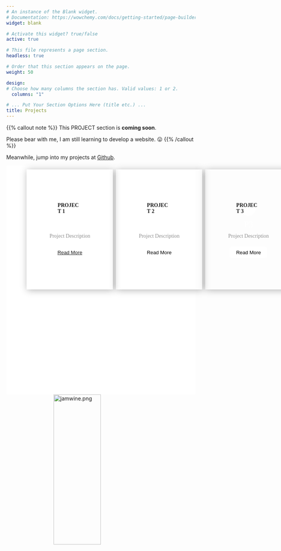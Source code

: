 ```yaml
---
# An instance of the Blank widget.
# Documentation: https://wowchemy.com/docs/getting-started/page-builder/
widget: blank

# Activate this widget? true/false
active: true

# This file represents a page section.
headless: true

# Order that this section appears on the page.
weight: 50

design:
# Choose how many columns the section has. Valid values: 1 or 2.
  columns: "1"

# ... Put Your Section Options Here (title etc.) ...
title: Projects
---
```


{{% callout note %}}
This PROJECT section is **coming soon**.

Please bear with me, I am still learning to develop a website. :stuck_out_tongue:
{{% /callout %}}

Meanwhile, jump into my projects at [Github](https://github.com/jamwine).

<style>
  .center {
    display: block;
    margin-left: auto;
    margin-right: auto;
    width: 50%;
  }
  .services{
	height:600px;
	background-color:#ffffff;
	padding: 2% 10% 0px 10%;
  }
  .services-text p:nth-child(1){
    font-family: calibri;
    font-weight:bold;
    color:#1d1c1c;
    font-size:30px;
    line-height:0px;
  }
  .services-text p:nth-child(2){
    font-family:calibri;
    font-weight: bold;
    color:#3e3d3d;
    font-size: 15px;
    line-height: 5px;
  }
  .services-text p:nth-child(3){font-family:calibri;
  color:#7e7d7d;
  font-size: ;}
  .services-text{
    width: 500px;
    margin:50px 0px;
  }
  .box-container{
    display:flex;
    justify-content:space-between;
  }
  .box-1,.box-2,.box-3{
    width: 300px;
    height:320px;
    background-repeat: no-repeat;
    background-size: cover;
    box-shadow:2px 2px 18px rgba(0,0,0,0.3);
    align-items: center;
    justify-content: center;
    display: flex;
    flex-direction: column;
    margin: 0px 4px;
  }

  .box-1{
    background-image:url("../images/services-1.png");
  }
  .box-2{
    background-image:url("../images/services-2.png");
  }
  .box-3{
    background-image: url("../images/servies-3.png");
  }
  .box-1 span,
  .box-2 span,
  .box-3 span{
    width:40px;
    height:40px;
    border-radius:50%;
    background-color:#ffffff;
    display: flex;
    justify-content: center;
    align-items:center;
    font-family: calibri;
    font-weight: bold;
  }
  .box-1 p:nth-child(2),
  .box-2 p:nth-child(2),
  .box-3 p:nth-child(2){
    color:#FFFFFF;
    font-family: calibri;
    font-size: 23px;
    line-height:0px;
  }
  .box-1 p:nth-child(3),
  .box-2 p:nth-child(3),
  .box-3 p:nth-child(3){
    font-family: calibri;
    color:#8F8F8F;
    text-align:center;
    width: 230px;
    margin:0px 0px 20px 0px;
  }
  .box-1 button,
  .box-2 button,
  .box-3 button{
    width:100px;
    height:30px;
    background-color:#FFFFFF;
    border:none;
    outline: none;
    border-radius:5px;
  }
</style>

<div class="services ">
	<div class="box-container">
		<!--1------------->
		<div class="box-1">
			<span>PROJECT 1</span>
			<p class="heading">P1</p>
			<p class="details">Project Description</p>
			<button><a href ='https://www.google.com'>Read More</a></button>
		 </div>
	  <!--2------------->
		<div class="box-2">
			<span>PROJECT 2</span>
			<p class="heading">P2</p>
			<p class="details">Project Description</p>
			<button>Read More</button>
		</div>
		<!--3------------->
		<div class="box-3">
			<span>PROJECT 3</span>
			<p class="heading">P3</p>
			<p class="details">Project Description</p>
			<button>Read More</button>
		</div>
	</div>
</div>
<img src='https://avatars.githubusercontent.com/u/7883396?s=460&u=56eaac1fc8d368fa0e20a5358ebe36de17c6facd&v=4' alt='jamwine.png' width=400 height=400 class='center'>
